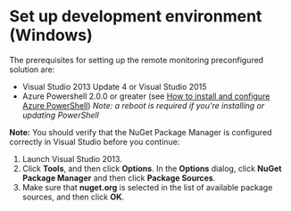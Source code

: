 # Set up development environment (Windows)

The prerequisites for setting up the remote monitoring preconfigured solution are: 
- Visual Studio 2013 Update 4 or Visual Studio 2015
- Azure Powershell 2.0.0 or greater (see [How to install and configure Azure PowerShell][powershell]) _Note: a reboot is required if you're installing or updating PowerShell_

**Note:** You should verify that the NuGet Package Manager is configured correctly in Visual Studio before you continue:
 1. Launch Visual Studio 2013.
 2. Click **Tools**, and then click **Options**. In the **Options** dialog, click **NuGet Package Manager** and then click **Package Sources**.
 3. Make sure that **nuget.org** is selected in the list of available package sources, and then click **OK**.


[powershell]: http://azure.microsoft.com/en-us/documentation/articles/powershell-install-configure/
